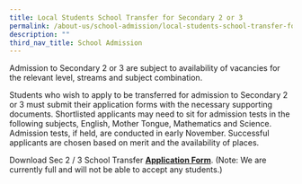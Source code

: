 ```yaml
---
title: Local Students School Transfer for Secondary 2 or 3
permalink: /about-us/school-admission/local-students-school-transfer-for-secondary-2-or-3/
description: ""
third_nav_title: School Admission
---
```

Admission to Secondary 2 or 3 are subject to availability of vacancies for the relevant level, streams and subject combination.  
  
Students who wish to apply to be transferred for admission to Secondary 2 or 3 must submit their application forms with the necessary supporting documents. Shortlisted applicants may need to sit for admission tests in the following subjects, English, Mother Tongue, Mathematics and Science. Admission tests, if held, are conducted in early November. Successful applicants are chosen based on merit and the availability of places.  
  
Download Sec 2 / 3 School Transfer [**Application Form**](/files/Application%20for%20Transfer%20to%20Paya%20Lebar%20Methodist%20Girls%20for%20Sec%202%20or%203.pdf). (Note: We are currently full and will not be able to accept any students.)

